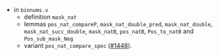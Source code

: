 - in `binnums.v`
  + definition `mask_nat`
  + lemmas `pos_nat_compareP`, `mask_nat_double_pred`,
    `mask_nat_double`, `mask_nat_succ_double`, `mask_natB`, `pos_natB`,
    `Pos_to_natB` and `Pos_sub_mask_Neg`
  + variant `pos_nat_compare_spec`
    ([#1448](https://github.com/math-comp/math-comp/pull/1448)).

